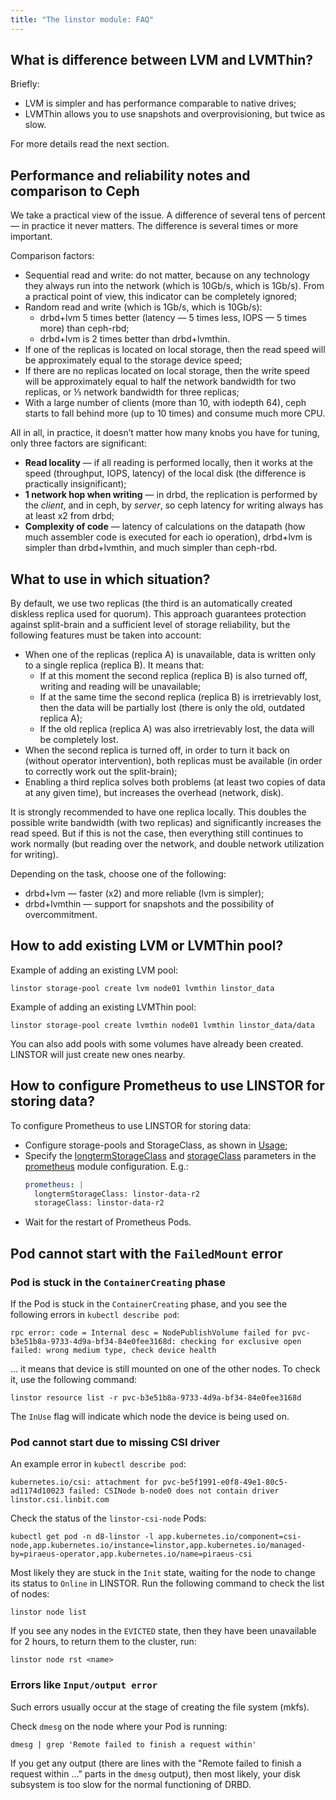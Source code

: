 ```yaml
---
title: "The linstor module: FAQ"
---
```


## What is difference between LVM and LVMThin?

Briefly:
- LVM is simpler and has performance comparable to native drives;
- LVMThin allows you to use snapshots and overprovisioning, but twice as slow.

For more details read the next section.

## Performance and reliability notes and comparison to Ceph

We take a practical view of the issue. A difference of several tens of percent — in practice it never matters. The difference is several times or more important. 

Comparison factors:
- Sequential read and write: do not matter, because on any technology they always run into the network (which is 10Gb/s, which is 1Gb/s). From a practical point of view, this indicator can be completely ignored;
- Random read and write (which is 1Gb/s, which is 10Gb/s):
  - drbd+lvm 5 times better (latency — 5 times less, IOPS — 5 times more) than ceph-rbd; 
  - drbd+lvm is 2 times better than drbd+lvmthin.
- If one of the replicas is located on local storage, then the read speed will be approximately equal to the storage device speed; 
- If there are no replicas located on local storage, then the write speed will be approximately equal to half the network bandwidth for two replicas, or ⅓ network bandwidth for three replicas;
- With a large number of clients (more than 10, with iodepth 64), ceph starts to fall behind more (up to 10 times) and consume much more CPU.

All in all, in practice, it doesn’t matter how many knobs you have for tuning, only three factors are significant: 
- **Read locality** — if all reading is performed locally, then it works at the speed (throughput, IOPS, latency) of the local disk (the difference is practically insignificant);
- **1 network hop when writing** — in drbd, the replication is performed by the *client*, and in ceph, by *server*, so ceph latency for writing always has at least x2 from drbd;
- **Complexity of code** — latency of calculations on the datapath (how much assembler code is executed for each io operation), drbd+lvm is simpler than drbd+lvmthin, and much simpler than ceph-rbd. 

## What to use in which situation?

By default, we use two replicas (the third is an automatically created diskless replica used for quorum). This approach guarantees protection against split-brain and a sufficient level of storage reliability, but the following features must be taken into account:
  - When one of the replicas (replica A) is unavailable, data is written only to a single replica (replica B). It means that:
    - If at this moment the second replica (replica B) is also turned off, writing and reading will be unavailable;
    - If at the same time the second replica (replica B) is irretrievably lost, then the data will be partially lost (there is only the old, outdated replica A);
    - If the old replica (replica A) was also irretrievably lost, the data will be completely lost.
  - When the second replica is turned off, in order to turn it back on (without operator intervention), both replicas must be available (in order to correctly work out the split-brain);
  - Enabling a third replica solves both problems (at least two copies of data at any given time), but increases the overhead (network, disk).

It is strongly recommended to have one replica locally. This doubles the possible write bandwidth (with two replicas) and significantly increases the read speed. But if this is not the case, then everything still continues to work normally (but reading over the network, and double network utilization for writing).

Depending on the task, choose one of the following:
- drbd+lvm — faster (x2) and more reliable (lvm is simpler);
- drbd+lvmthin — support for snapshots and the possibility of overcommitment.

## How to add existing LVM or LVMThin pool?

Example of adding an existing LVM pool:
```shell
linstor storage-pool create lvm node01 lvmthin linstor_data
```

Example of adding an existing LVMThin pool:
```shell
linstor storage-pool create lvmthin node01 lvmthin linstor_data/data
```

You can also add pools with some volumes have already been created. LINSTOR will just create new ones nearby. 

## How to configure Prometheus to use LINSTOR for storing data?

To configure Prometheus to use LINSTOR for storing data:
- Configure storage-pools and StorageClass, as shown in [Usage](usage.html);
- Specify the [longtermStorageClass](../300-prometheus/configuration.html#parameters-longtermstorageclass) and [storageClass](../300-prometheus/configuration.html#parameters-storageclass) parameters in the [prometheus](../300-prometheus/) module configuration. E.g.:
  ```yaml
  prometheus: |
    longtermStorageClass: linstor-data-r2
    storageClass: linstor-data-r2
  ```
- Wait for the restart of Prometheus Pods.

## Pod cannot start with the `FailedMount` error

### Pod is stuck in the `ContainerCreating` phase
If the Pod is stuck in the `ContainerCreating` phase, and you see the following errors in `kubectl describe pod`:

```
rpc error: code = Internal desc = NodePublishVolume failed for pvc-b3e51b8a-9733-4d9a-bf34-84e0fee3168d: checking for exclusive open failed: wrong medium type, check device health
```

... it means that device is still mounted on one of the other nodes. To check it, use the following command:

```shell
linstor resource list -r pvc-b3e51b8a-9733-4d9a-bf34-84e0fee3168d
```

The `InUse` flag will indicate which node the device is being used on.

### Pod cannot start due to missing CSI driver

An example error in `kubectl describe pod`:

```
kubernetes.io/csi: attachment for pvc-be5f1991-e0f8-49e1-80c5-ad1174d10023 failed: CSINode b-node0 does not contain driver linstor.csi.linbit.com
```

Check the status of the `linstor-csi-node` Pods:

```shell
kubectl get pod -n d8-linstor -l app.kubernetes.io/component=csi-node,app.kubernetes.io/instance=linstor,app.kubernetes.io/managed-by=piraeus-operator,app.kubernetes.io/name=piraeus-csi
```

Most likely they are stuck in the `Init` state, waiting for the node to change its status to `Online` in LINSTOR. Run the following command to check the list of nodes:

```shell
linstor node list
```

If you see any nodes in the `EVICTED` state, then they have been unavailable for 2 hours, to return them to the cluster, run:

```shell
linstor node rst <name>
```

### Errors like `Input/output error`

Such errors usually occur at the stage of creating the file system (mkfs). 

Check `dmesg` on the node where your Pod is running:

```shell
dmesg | grep 'Remote failed to finish a request within'
```

If you get any output (there are lines with the "Remote failed to finish a request within ..." parts in the `dmesg` output), then most likely, your disk subsystem is too slow for the normal functioning of DRBD.
